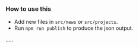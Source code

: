### How to use this
* Add new files in `src/news` or `src/projects`.
* Run `npm run publish` to produce the json output.

.....
